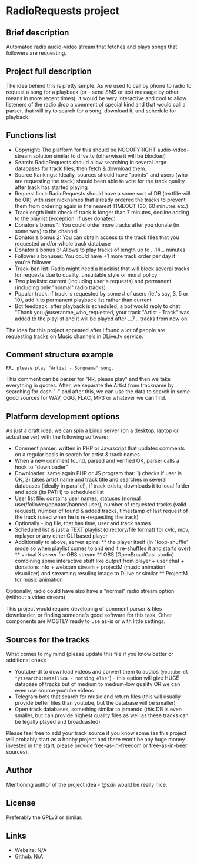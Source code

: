 # RadioRequests project

## Brief description
Automated radio audio-video stream that fetches and plays songs that followers are requesting.

## Project full description
The idea behind this is pretty simple. As we used to call by phone to radio to request a song for a playback 
(or - send SMS or text message by other means in more recent times), it would be very interactive and cool to
allow listeners of the radio drop a comment of special kind and that would call a parser, that will try to
search for a song, download it, and schedule for playback.

## Functions list
* Copyright: The platform for this should be NOCOPYRIGHT audio-video-stream solution similar to dlive.tv (otherwise it will be blocked)
* Search: RadioRequests should allow searching in several large databases for track files, then fetch & download them.
* Source Rankings: Ideally, sources should have "points" and users (who are requesting the track) should been able to vote for the track quality after track has started playing
* Request limit: RadioRequests should have a some sort of DB (textfile will be OK) with user nicknames that already ordered the tracks to prevent them from ordering again in the nearest TIMEOUT (30, 60 minutes etc.)
* Tracklength limit: check if track is longer than 7 minutes, decline adding to the playlist (exception: if user donated)
* Donator's bonus 1: You could order more tracks after you donate (in some way) to the channel
* Donator's bonus 2: You can obtain access to the track files that you requested and/or whole track database
* Donator's bonus 3: Allows to play tracks of length up to ...14... minutes
* Follower's bonuses: You could have +1 more track order per day if you're follower
* Track-ban list: Radio might need a blacklist that will block several tracks for requests due to quality, unsuitable style or moral policy
* Two playlists: current (including user's requests) and permanent (including only "normal" radio tracks)
* Popular track: if track is requested by some # of users (let's say, 3, 5 or 10), add it to permanent playback list rather than current
* Bot feedback: after playback is scheduled, a bot would reply to chat "Thank you @useranme_who_requested, your track "Artist - Track" was added to the playlist and it will be played after ...7... tracks from now on

The idea for this project appeared after I found a lot of people are requesting tracks on Music channels in DLive.tv service.

## Comment structure example
```
RR, please play "Artist - Songname" song.
```
This comment can be parser for "RR, please play" and then we take everything in quotes. After, we separate the Artist from trackname by searching for dash "-" and after this, we can use the data to search in some good sources for WAV, OGG, FLAC, MP3 or whatever we can find.

## Platform development options
As just a draft idea, we can spin a Linux server (on a desktop, laptop or actual server) with the following software:
* Comment parser: written in PHP or Javascript that updates comments on a regular basis in search for artist & track names
* When a new comment found, parsed and verified OK, parser calls a hook to "downloader"
* Downloader: same again PHP or JS program that: 1) checks if user is OK, 2) takes artist name and track title and searches in several databases (ideally in parallel), if track exists, downloads it to local folder and adds (its PATH) to scheduled list
* User list file: contains user names, statuses (normal user/follower/donator/banned user), number of requested tracks (valid request), number of found & added tracks, timestamp of last request of the track (used when he is re-requesting the track)
* Optionally - log file, that has time, user and track names
* Scheduled list is just a TEXT playlist (directory/file format) for cvlc, mpv, mplayer or any other CLI based player
* Additionally to above, server spins:
** the player itself (in "loop-shuffle" mode so when playlist comes to and end it re-shuffles it and starts over)
** virtual Xserver for OBS stream
** OBS (OpenBroadCast studio) combining some interactive stuff like output from player + user chat + donations info + webcam stream + projectM (music animation visualizer) and streaming resuling image to DLive or similar
** ProjectM for music animation

Optionally, radio could have also have a "normal" radio stream option (without a video stream)

This project would require developing of comment parser & files downloader, or finding someone's good software for this task.
Other components are MOSTLY ready to use as-is or with little settings.

## Sources for the tracks
What comes to my mind (please update this file if you know better or additional ones):
* Youtube-dl to download videos and convert them to audios (`youtube-dl "ytsearch1:metallica - nothing else"`) - this option will give HUGE database of tracks but of medium to medium-low quality OR we can even use source youtube videos
* Telegram bots that search for music and return files (this will usually provide better files than youtube, but the database will be smaller)
* Open track databases, something similar to jamendo (this DB is even smaller, but can provide highest quality files as well as these tracks can be legally played and broadcasted)

Please feel free to add your track source if you know some (as this project will probably start as a hobby project and there won't be any huge money invested in the start, please provide free-as-in-freedom or free-as-in-beer sources).

## Author
Mentioning author of the project idea - @sxiii would be really nice.

## License
Preferably the GPLv3 or similar.

## Links
* Website: N/A
* Github: N/A
